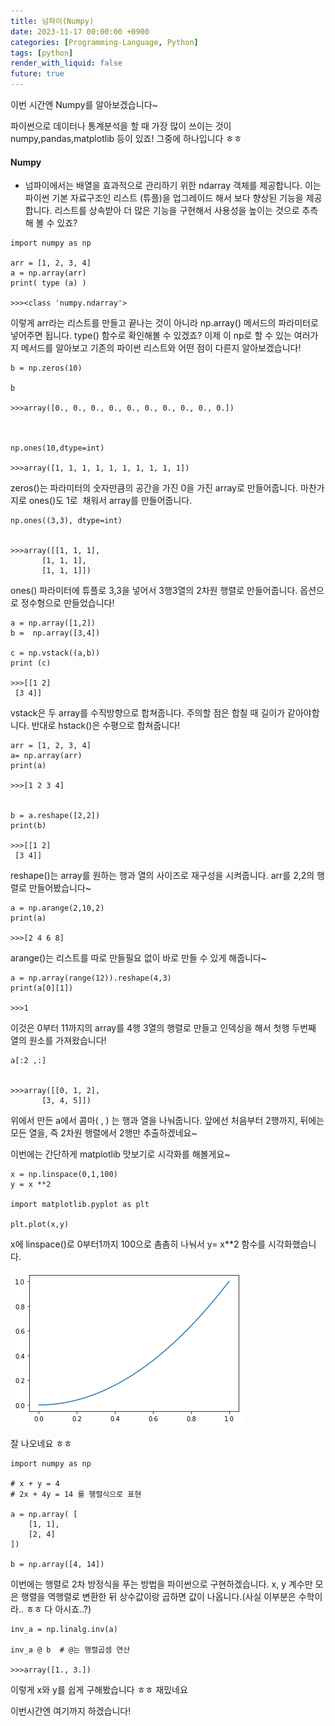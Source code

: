 ```yaml
---
title: 넘파이(Numpy)
date: 2023-11-17 00:00:00 +0900
categories: [Programming-Language, Python]
tags: [python]
render_with_liquid: false
future: true
---
```

이번 시간엔 Numpy를 알아보겠습니다~

파이썬으로 데이터나 통계분석을 할 때 가장 많이 쓰이는 것이 numpy,pandas,matplotlib 등이 있죠! 그중에 하나입니다 ㅎㅎ

#### **Numpy**

-   넘파이에서는 배열을 효과적으로 관리하기 위한 ndarray 객체를 제공합니다. 이는 파이썬 기본 자료구조인 리스트 (튜플)을 업그레이드 해서 보다 향상된 기능을 제공합니다. 리스트를 상속받아 더 많은 기능을 구현해서 사용성을 높이는 것으로 추측해 볼 수 있죠?

```
import numpy as np

arr = [1, 2, 3, 4]
a = np.array(arr)
print( type (a) )

>>><class 'numpy.ndarray'>
```

이렇게 arr라는 리스트를 만들고 끝나는 것이 아니라 np.array() 메서드의 파라미터로 넣어주면 됩니다. type() 함수로 확인해볼 수 있겠죠? 이제 이 np로 할 수 있는 여러가지 메서드를 알아보고 기존의 파이썬 리스트와 어떤 점이 다른지 알아보겠습니다!

```
b = np.zeros(10)

b

>>>array([0., 0., 0., 0., 0., 0., 0., 0., 0., 0.])



np.ones(10,dtype=int)

>>>array([1, 1, 1, 1, 1, 1, 1, 1, 1, 1])
```

zeros()는 파라미터의 숫자만큼의 공간을 가진 0을 가진 array로 만들어줍니다. 마찬가지로 ones()도 1로  채워서 array를 만들어줍니다.

```
np.ones((3,3), dtype=int)


>>>array([[1, 1, 1],
       [1, 1, 1],
       [1, 1, 1]])
```

ones() 파라미터에 튜플로 3,3을 넣어서 3행3열의 2차원 행렬로 만들어줍니다. 옵션으로 정수형으로 만들었습니다!

```
a = np.array([1,2])
b =  np.array([3,4])

c = np.vstack((a,b))
print (c)

>>>[[1 2]
 [3 4]]
```

vstack은 두 array를 수직방향으로 합쳐줍니다. 주의할 점은 합칠 때 길이가 같아야합니다. 반대로 hstack()은 수평으로 합쳐줍니다!

```
arr = [1, 2, 3, 4]
a= np.array(arr)
print(a)

>>>[1 2 3 4]


b = a.reshape([2,2])
print(b)

>>>[[1 2]
 [3 4]]
```

reshape()는 array를 원하는 행과 열의 사이즈로 재구성을 시켜줍니다. arr를 2,2의 행렬로 만들어봤습니다~

```
a = np.arange(2,10,2)
print(a)

>>>[2 4 6 8]
```

arange()는 리스트를 따로 만들필요 없이 바로 만들 수 있게 해줍니다~

```
a = np.array(range(12)).reshape(4,3)
print(a[0][1])

>>>1
```

이것은 0부터 11까지의 array를 4행 3열의 행렬로 만들고 인덱싱을 해서 첫행 두번째 열의 원소를 가져왔습니다!

```
a[:2 ,:]


>>>array([[0, 1, 2],
       [3, 4, 5]])
```

위에서 만든 a에서 콤마( , ) 는 행과 열을 나눠줍니다. 앞에선 처음부터 2행까지, 뒤에는 모든 열을, 즉 2차원 행렬에서 2행만 추출하겠네요~

이번에는 간단하게 matplotlib 맛보기로 시각화를 해볼게요~

```
x = np.linspace(0,1,100)
y = x **2

import matplotlib.pyplot as plt

plt.plot(x,y)
```

x에 linspace()로 0부터1까지 100으로 촘촘히 나눠서 y= x\*\*2 함수를 시각화했습니다.

![Desktop View](/assets/img/Programming-Language/Python/Numpy/1.png)

잘 나오네요 ㅎㅎ

```
import numpy as np

# x + y = 4
# 2x + 4y = 14 를 행렬식으로 표현

a = np.array( [
    [1, 1],
    [2, 4]
])

b = np.array([4, 14])
```

이번에는 행렬로 2차 방정식을 푸는 방법을 파이썬으로 구현하겠습니다. x, y 계수만 모은 행렬을 역행렬로 변환한 뒤 상수값이랑 곱하면 값이 나옵니다.(사실 이부분은 수학이라.. ㅎㅎ 다 아시죠..?)

```
inv_a = np.linalg.inv(a)

inv_a @ b  # @는 행렬곱셈 연산

>>>array([1., 3.])
```

이렇게 x와 y를 쉽게 구해봤습니다 ㅎㅎ 재밌네요

이번시간엔 여기까지 하겠습니다!